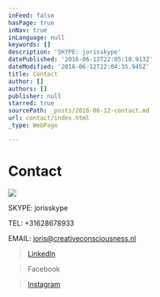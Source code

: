 ```yaml
---
inFeed: false
hasPage: true
inNav: true
inLanguage: null
keywords: []
description: 'SKYPE: jorisskype'
datePublished: '2016-06-12T22:05:10.913Z'
dateModified: '2016-06-12T22:04:35.945Z'
title: Contact
author: []
authors: []
publisher: null
starred: true
sourcePath: _posts/2016-06-12-contact.md
url: contact/index.html
_type: WebPage

---
```

# Contact
![](https://the-grid-user-content.s3-us-west-2.amazonaws.com/b2d5088e-4b15-41e5-ad9a-8a909e8b8323.jpg)

SKYPE: jorisskype

TEL: +31628678933

EMAIL: joris@creativeconsciousness.nl

> [LinkedIn][0]

> Facebook

> [Instagram][1]



[0]: https://www.linkedin.com/in/joris-swinkels-7a24b98?trk=hp-identity-name
[1]: https://www.instagram.com/jorisswinkels74/